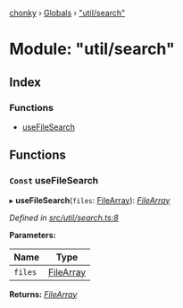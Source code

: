 [chonky](../README.md) › [Globals](../globals.md) › ["util/search"](_util_search_.md)

# Module: "util/search"

## Index

### Functions

* [useFileSearch](_util_search_.md#const-usefilesearch)

## Functions

### `Const` useFileSearch

▸ **useFileSearch**(`files`: [FileArray](_types_files_types_.md#filearray)): *[FileArray](_types_files_types_.md#filearray)*

*Defined in [src/util/search.ts:8](https://github.com/TimboKZ/Chonky/blob/b63f6c0/src/util/search.ts#L8)*

**Parameters:**

Name | Type |
------ | ------ |
`files` | [FileArray](_types_files_types_.md#filearray) |

**Returns:** *[FileArray](_types_files_types_.md#filearray)*
